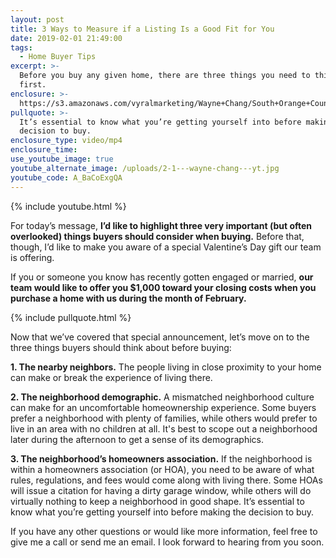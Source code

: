 ```yaml
---
layout: post
title: 3 Ways to Measure if a Listing Is a Good Fit for You
date: 2019-02-01 21:49:00
tags:
  - Home Buyer Tips
excerpt: >-
  Before you buy any given home, there are three things you need to think about
  first.
enclosure: >-
  https://s3.amazonaws.com/vyralmarketing/Wayne+Chang/South+Orange+County+Real+Estate-+3+Ways+to+Measure+if+a+Listing+is+a+Good+Fit+For+You.mp4
pullquote: >-
  It’s essential to know what you’re getting yourself into before making the
  decision to buy.
enclosure_type: video/mp4
enclosure_time:
use_youtube_image: true
youtube_alternate_image: /uploads/2-1---wayne-chang---yt.jpg
youtube_code: A_BaCoExgQA
---
```


{% include youtube.html %}

For today’s message, **I’d like to highlight three very important (but often overlooked) things buyers should consider when buying.** Before that, though, I’d like to make you aware of a special Valentine’s Day gift our team is offering.

If you or someone you know has recently gotten engaged or married, **our team would like to offer you $1,000 toward your closing costs when you purchase a home with us during the month of February.&nbsp;**

{% include pullquote.html %}

Now that we’ve covered that special announcement, let’s move on to the three things buyers should think about before buying:&nbsp;

**1. The nearby neighbors.** The people living in close proximity to your home can make or break the experience of living there.&nbsp;

**2. The neighborhood demographic.** A mismatched neighborhood culture can make for an uncomfortable homeownership experience. Some buyers prefer a neighborhood with plenty of families, while others would prefer to live in an area with no children at all. It's best to scope out a neighborhood later during the afternoon to get a sense of its demographics.

**3. The neighborhood’s homeowners association.** If the neighborhood is within a homeowners association (or HOA), you need to be aware of what rules, regulations, and fees would come along with living there. Some HOAs will issue a citation for having a dirty garage window, while others will do virtually nothing to keep a neighborhood in good shape. It’s essential to know what you’re getting yourself into before making the decision to buy.&nbsp;

If you have any other questions or would like more information, feel free to give me a call or send me an email. I look forward to hearing from you soon.